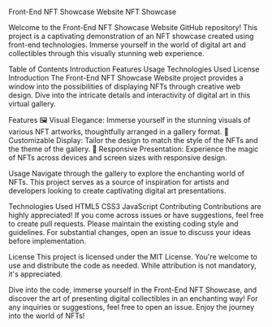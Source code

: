 Front-End NFT Showcase Website
NFT Showcase

Welcome to the Front-End NFT Showcase Website GitHub repository! This project is a captivating demonstration of an NFT showcase created using front-end technologies. Immerse yourself in the world of digital art and collectibles through this visually stunning web experience.

Table of Contents
Introduction
Features
Usage
Technologies Used
License
Introduction
The Front-End NFT Showcase Website project provides a window into the possibilities of displaying NFTs through creative web design. Dive into the intricate details and interactivity of digital art in this virtual gallery.

Features
🖼️ Visual Elegance: Immerse yourself in the stunning visuals of various NFT artworks, thoughtfully arranged in a gallery format.
🎨 Customizable Display: Tailor the design to match the style of the NFTs and the theme of the gallery.
📱 Responsive Presentation: Experience the magic of NFTs across devices and screen sizes with responsive design.

Usage
Navigate through the gallery to explore the enchanting world of NFTs. This project serves as a source of inspiration for artists and developers looking to create captivating digital art presentations.

Technologies Used
HTML5
CSS3
JavaScript
Contributing
Contributions are highly appreciated! If you come across issues or have suggestions, feel free to create pull requests. Please maintain the existing coding style and guidelines. For substantial changes, open an issue to discuss your ideas before implementation.

License
This project is licensed under the MIT License. You're welcome to use and distribute the code as needed. While attribution is not mandatory, it's appreciated.

Dive into the code, immerse yourself in the Front-End NFT Showcase, and discover the art of presenting digital collectibles in an enchanting way! For any inquiries or suggestions, feel free to open an issue. Enjoy the journey into the world of NFTs!
